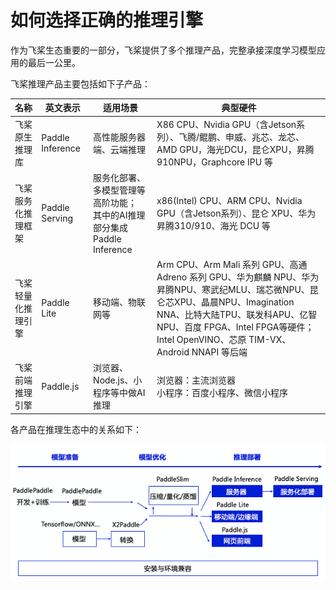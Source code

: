 # 如何选择正确的推理引擎

作为飞桨生态重要的一部分，飞桨提供了多个推理产品，完整承接深度学习模型应用的最后一公里。

飞桨推理产品主要包括如下子产品：

| 名称               | 英文表示         | 适用场景                     | 典型硬件 |
|--------------------|------------------|------------------------------|------------------------------|
| 飞桨原生推理库     | Paddle Inference | 高性能服务器端、云端推理     | X86 CPU、Nvidia GPU（含Jetson系列）、飞腾/鲲鹏、申威、兆芯、龙芯、AMD GPU，海光DCU，昆仑XPU，昇腾910NPU，Graphcore IPU 等| 
| 飞桨服务化推理框架 | Paddle Serving  | 服务化部署、多模型管理等高阶功能；<br>其中的AI推理部分集成Paddle Inference | x86(Intel) CPU、ARM CPU、Nvidia GPU（含Jetson系列）、昆仑 XPU、华为昇腾310/910、海光 DCU 等 | 
| 飞桨轻量化推理引擎 | Paddle Lite   | 移动端、物联网等             |Arm CPU、Arm Mali 系列 GPU、高通 Adreno 系列 GPU、华为麒麟 NPU、华为昇腾NPU、寒武纪MLU、瑞芯微NPU、昆仑芯XPU、晶晨NPU、Imagination NNA、比特大陆TPU、联发科APU、亿智NPU、百度 FPGA、Intel FPGA等硬件；<br> Intel OpenVINO、芯原 TIM-VX、Android NNAPI 等后端|
| 飞桨前端推理引擎   | Paddle.js  | 浏览器、Node.js、小程序等中做AI推理       |浏览器：主流浏览器 <br> 小程序：百度小程序、微信小程序|


各产品在推理生态中的关系如下：

![](../images/inference_ecosystem.png)
